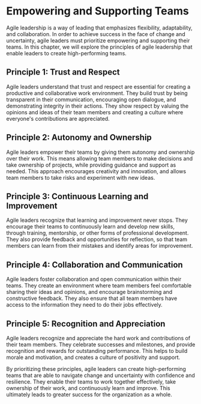 Empowering and Supporting Teams
==========================================================================

Agile leadership is a way of leading that emphasizes flexibility, adaptability, and collaboration. In order to achieve success in the face of change and uncertainty, agile leaders must prioritize empowering and supporting their teams. In this chapter, we will explore the principles of agile leadership that enable leaders to create high-performing teams.

Principle 1: Trust and Respect
------------------------------

Agile leaders understand that trust and respect are essential for creating a productive and collaborative work environment. They build trust by being transparent in their communication, encouraging open dialogue, and demonstrating integrity in their actions. They show respect by valuing the opinions and ideas of their team members and creating a culture where everyone's contributions are appreciated.

Principle 2: Autonomy and Ownership
-----------------------------------

Agile leaders empower their teams by giving them autonomy and ownership over their work. This means allowing team members to make decisions and take ownership of projects, while providing guidance and support as needed. This approach encourages creativity and innovation, and allows team members to take risks and experiment with new ideas.

Principle 3: Continuous Learning and Improvement
------------------------------------------------

Agile leaders recognize that learning and improvement never stops. They encourage their teams to continuously learn and develop new skills, through training, mentorship, or other forms of professional development. They also provide feedback and opportunities for reflection, so that team members can learn from their mistakes and identify areas for improvement.

Principle 4: Collaboration and Communication
--------------------------------------------

Agile leaders foster collaboration and open communication within their teams. They create an environment where team members feel comfortable sharing their ideas and opinions, and encourage brainstorming and constructive feedback. They also ensure that all team members have access to the information they need to do their jobs effectively.

Principle 5: Recognition and Appreciation
-----------------------------------------

Agile leaders recognize and appreciate the hard work and contributions of their team members. They celebrate successes and milestones, and provide recognition and rewards for outstanding performance. This helps to build morale and motivation, and creates a culture of positivity and support.

By prioritizing these principles, agile leaders can create high-performing teams that are able to navigate change and uncertainty with confidence and resilience. They enable their teams to work together effectively, take ownership of their work, and continuously learn and improve. This ultimately leads to greater success for the organization as a whole.
